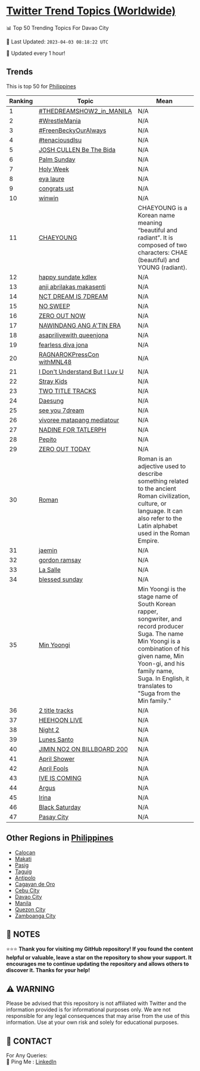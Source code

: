[Twitter Trend Topics (Worldwide)](https://github.com/ErcinDedeoglu/Twitter-Trend-Topics)
==========


📊 Top 50 Trending Topics For Davao City

📆 Last Updated: `2023-04-03 08:18:22 UTC`

🔧 Updated every 1 hour!


## Trends

This is top 50 for [Philippines](</Philippines>)

| Ranking | Topic | Mean |
| ------- | ------------ | ------------ |
| 1 | [#THEDREAMSHOW2_in_MANILA](http://twitter.com/search?q=%23THEDREAMSHOW2_in_MANILA) | N/A |
| 2 | [#WrestleMania](http://twitter.com/search?q=%23WrestleMania) | N/A |
| 3 | [#FreenBeckyOurAlways](http://twitter.com/search?q=%23FreenBeckyOurAlways) | N/A |
| 4 | [#tenaciousdlsu](http://twitter.com/search?q=%23tenaciousdlsu) | N/A |
| 5 | [JOSH CULLEN Be The Bida](http://twitter.com/search?q=JOSH+CULLEN+Be+The+Bida) | N/A |
| 6 | [Palm Sunday](http://twitter.com/search?q=Palm+Sunday) | N/A |
| 7 | [Holy Week](http://twitter.com/search?q=Holy+Week) | N/A |
| 8 | [eya laure](http://twitter.com/search?q=eya+laure) | N/A |
| 9 | [congrats ust](http://twitter.com/search?q=congrats+ust) | N/A |
| 10 | [winwin](http://twitter.com/search?q=winwin) | N/A |
| 11 | [CHAEYOUNG](http://twitter.com/search?q=CHAEYOUNG) | CHAEYOUNG is a Korean name meaning “beautiful and radiant”. It is composed of two characters: CHAE (beautiful) and YOUNG (radiant). |
| 12 | [happy sundate kdlex](http://twitter.com/search?q=happy+sundate+kdlex) | N/A |
| 13 | [anji abrilakas makasenti](http://twitter.com/search?q=anji+abrilakas+makasenti) | N/A |
| 14 | [NCT DREAM IS 7DREAM](http://twitter.com/search?q=NCT+DREAM+IS+7DREAM) | N/A |
| 15 | [NO SWEEP](http://twitter.com/search?q=NO+SWEEP) | N/A |
| 16 | [ZERO OUT NOW](http://twitter.com/search?q=ZERO+OUT+NOW) | N/A |
| 17 | [NAWINDANG ANG A'TIN ERA](http://twitter.com/search?q=NAWINDANG+ANG+A%27TIN+ERA) | N/A |
| 18 | [asaprilivewith queenjona](http://twitter.com/search?q=asaprilivewith+queenjona) | N/A |
| 19 | [fearless diva jona](http://twitter.com/search?q=fearless+diva+jona) | N/A |
| 20 | [RAGNAROKPressCon withMNL48](http://twitter.com/search?q=RAGNAROKPressCon+withMNL48) | N/A |
| 21 | [I Don't Understand But I Luv U](http://twitter.com/search?q=I+Don%27t+Understand+But+I+Luv+U) | N/A |
| 22 | [Stray Kids](http://twitter.com/search?q=Stray+Kids) | N/A |
| 23 | [TWO TITLE TRACKS](http://twitter.com/search?q=TWO+TITLE+TRACKS) | N/A |
| 24 | [Daesung](http://twitter.com/search?q=Daesung) | N/A |
| 25 | [see you 7dream](http://twitter.com/search?q=see+you+7dream) | N/A |
| 26 | [vivoree matapang mediatour](http://twitter.com/search?q=vivoree+matapang+mediatour) | N/A |
| 27 | [NADINE FOR TATLERPH](http://twitter.com/search?q=NADINE+FOR+TATLERPH) | N/A |
| 28 | [Pepito](http://twitter.com/search?q=Pepito) | N/A |
| 29 | [ZERO OUT TODAY](http://twitter.com/search?q=ZERO+OUT+TODAY) | N/A |
| 30 | [Roman](http://twitter.com/search?q=Roman) | Roman is an adjective used to describe something related to the ancient Roman civilization, culture, or language. It can also refer to the Latin alphabet used in the Roman Empire. |
| 31 | [jaemin](http://twitter.com/search?q=jaemin) | N/A |
| 32 | [gordon ramsay](http://twitter.com/search?q=gordon+ramsay) | N/A |
| 33 | [La Salle](http://twitter.com/search?q=La+Salle) | N/A |
| 34 | [blessed sunday](http://twitter.com/search?q=blessed+sunday) | N/A |
| 35 | [Min Yoongi](http://twitter.com/search?q=Min+Yoongi) | Min Yoongi is the stage name of South Korean rapper, songwriter, and record producer Suga. The name Min Yoongi is a combination of his given name, Min Yoon-gi, and his family name, Suga. In English, it translates to "Suga from the Min family." |
| 36 | [2 title tracks](http://twitter.com/search?q=2+title+tracks) | N/A |
| 37 | [HEEHOON LIVE](http://twitter.com/search?q=HEEHOON+LIVE) | N/A |
| 38 | [Night 2](http://twitter.com/search?q=Night+2) | N/A |
| 39 | [Lunes Santo](http://twitter.com/search?q=Lunes+Santo) | N/A |
| 40 | [JIMIN NO2 ON BILLBOARD 200](http://twitter.com/search?q=JIMIN+NO2+ON+BILLBOARD+200) | N/A |
| 41 | [April Shower](http://twitter.com/search?q=April+Shower) | N/A |
| 42 | [April Fools](http://twitter.com/search?q=April+Fools) | N/A |
| 43 | [IVE IS COMING](http://twitter.com/search?q=IVE+IS+COMING) | N/A |
| 44 | [Argus](http://twitter.com/search?q=Argus) | N/A |
| 45 | [Irina](http://twitter.com/search?q=Irina) | N/A |
| 46 | [Black Saturday](http://twitter.com/search?q=Black+Saturday) | N/A |
| 47 | [Pasay City](http://twitter.com/search?q=Pasay+City) | N/A |



## Other Regions in [Philippines](</Philippines>)

* [Calocan](</Philippines/Calocan.md>)
* [Makati](</Philippines/Makati.md>)
* [Pasig](</Philippines/Pasig.md>)
* [Taguig](</Philippines/Taguig.md>)
* [Antipolo](</Philippines/Antipolo.md>)
* [Cagayan de Oro](</Philippines/Cagayan de Oro.md>)
* [Cebu City](</Philippines/Cebu City.md>)
* [Davao City](</Philippines/Davao City.md>)
* [Manila](</Philippines/Manila.md>)
* [Quezon City](</Philippines/Quezon City.md>)
* [Zamboanga City](</Philippines/Zamboanga City.md>)



## 📝 NOTES

⭐⭐⭐ **Thank you for visiting my GitHub repository! If you found the content helpful or valuable, leave a star on the repository to show your support. It encourages me to continue updating the repository and allows others to discover it. Thanks for your help!**


## ⚠️ WARNING

Please be advised that this repository is not affiliated with Twitter and the information provided is for informational purposes only. We are not responsible for any legal consequences that may arise from the use of this information. Use at your own risk and solely for educational purposes.


## 📨 CONTACT

 For Any Queries:  
            🏓 Ping Me : [LinkedIn](https://www.linkedin.com/in/ercindedeoglu/)
